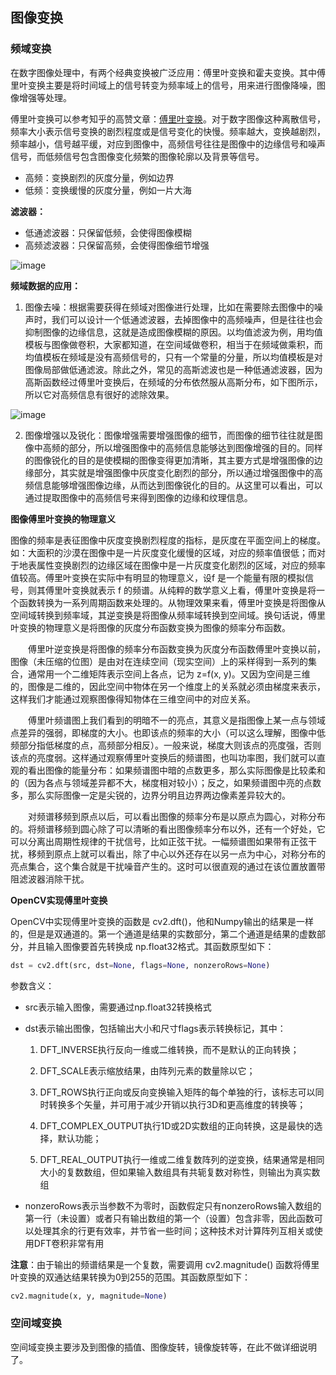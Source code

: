 ## 图像变换


### 频域变换

在数字图像处理中，有两个经典变换被广泛应用：傅里叶变换和霍夫变换。其中傅里叶变换主要是将时间域上的信号转变为频率域上的信号，用来进行图像降噪，图像增强等处理。

傅里叶变换可以参考知乎的高赞文章：[傅里叶变换](https://zhuanlan.zhihu.com/p/19763358)。对于数字图像这种离散信号，频率大小表示信号变换的剧烈程度或是信号变化的快慢。频率越大，变换越剧烈，频率越小，信号越平缓，对应到图像中，高频信号往往是图像中的边缘信号和噪声信号，而低频信号包含图像变化频繁的图像轮廓以及背景等信号。

- 高频：变换剧烈的灰度分量，例如边界
- 低频：变换缓慢的灰度分量，例如一片大海

**滤波器：**
- 低通滤波器：只保留低频，会使得图像模糊
- 高频滤波器：只保留高频，会使得图像细节增强

![image](https://user-images.githubusercontent.com/27406337/163906213-5cf3dc85-7dee-44fc-9ccc-2c77f2907cf6.png)

**频域数据的应用：**

1. 图像去噪：根据需要获得在频域对图像进行处理，比如在需要除去图像中的噪声时，我们可以设计一个低通滤波器，去掉图像中的高频噪声，但是往往也会抑制图像的边缘信息，这就是造成图像模糊的原因。以均值滤波为例，用均值模板与图像做卷积，大家都知道，在空间域做卷积，相当于在频域做乘积，而均值模板在频域是没有高频信号的，只有一个常量的分量，所以均值模板是对图像局部做低通滤波。除此之外，常见的高斯滤波也是一种低通滤波器，因为高斯函数经过傅里叶变换后，在频域的分布依然服从高斯分布，如下图所示，所以它对高频信息有很好的滤除效果。

![image](https://user-images.githubusercontent.com/27406337/163906346-190408a5-d7c0-4043-bf23-9956c77b6a28.png)

2. 图像增强以及锐化：图像增强需要增强图像的细节，而图像的细节往往就是图像中高频的部分，所以增强图像中的高频信息能够达到图像增强的目的。同样的图像锐化的目的是使模糊的图像变得更加清晰，其主要方式是增强图像的边缘部分，其实就是增强图像中灰度变化剧烈的部分，所以通过增强图像中的高频信息能够增强图像边缘，从而达到图像锐化的目的。从这里可以看出，可以通过提取图像中的高频信号来得到图像的边缘和纹理信息。


**图像傅里叶变换的物理意义**

图像的频率是表征图像中灰度变换剧烈程度的指标，是灰度在平面空间上的梯度。如：大面积的沙漠在图像中是一片灰度变化缓慢的区域，对应的频率值很低；而对于地表属性变换剧烈的边缘区域在图像中是一片灰度变化剧烈的区域，对应的频率值较高。傅里叶变换在实际中有明显的物理意义，设f 是一个能量有限的模拟信号，则其傅里叶变换就表示 f 的频谱。从纯粹的数学意义上看，傅里叶变换是将一个函数转换为一系列周期函数来处理的。从物理效果来看，傅里叶变换是将图像从空间域转换到频率域，其逆变换是将图像从频率域转换到空间域。换句话说，傅里叶变换的物理意义是将图像的灰度分布函数变换为图像的频率分布函数。

　　傅里叶逆变换是将图像的频率分布函数变换为灰度分布函数傅里叶变换以前，图像（未压缩的位图）是由对在连续空间（现实空间）上的采样得到一系列的集合，通常用一个二维矩阵表示空间上各点，记为 z=f(x, y)。又因为空间是三维的，图像是二维的，因此空间中物体在另一个维度上的关系就必须由梯度来表示，这样我们才能通过观察图像得知物体在三维空间中的对应关系。

　　傅里叶频谱图上我们看到的明暗不一的亮点，其意义是指图像上某一点与领域点差异的强弱，即梯度的大小。也即该点的频率的大小（可以这么理解，图像中低频部分指低梯度的点，高频部分相反）。一般来说，梯度大则该点的亮度强，否则该点的亮度弱。这样通过观察傅里叶变换后的频谱图，也叫功率图，我们就可以直观的看出图像的能量分布：如果频谱图中暗的点数更多，那么实际图像是比较柔和的（因为各点与领域差异都不大，梯度相对较小）；反之，如果频谱图中亮的点数多，那么实际图像一定是尖锐的，边界分明且边界两边像素差异较大的。

　　对频谱移频到原点以后，可以看出图像的频率分布是以原点为圆心，对称分布的。将频谱移频到圆心除了可以清晰的看出图像频率分布以外，还有一个好处，它可以分离出周期性规律的干扰信号，比如正弦干扰。一幅频谱图如果带有正弦干扰，移频到原点上就可以看出，除了中心以外还存在以另一点为中心，对称分布的亮点集合，这个集合就是干扰噪音产生的。这时可以很直观的通过在该位置放置带阻滤波器消除干扰。
  
**OpenCV实现傅里叶变换**
 
 OpenCV中实现傅里叶变换的函数是 cv2.dft()，他和Numpy输出的结果是一样的，但是是双通道的。第一个通道是结果的实数部分，第二个通道是结果的虚数部分，并且输入图像要首先转换成  np.float32格式。其函数原型如下：
```python
dst = cv2.dft(src, dst=None, flags=None, nonzeroRows=None)
```
参数含义：
  - src表示输入图像，需要通过np.float32转换格式
  - dst表示输出图像，包括输出大小和尺寸flags表示转换标记，其中：

    1. DFT_INVERSE执行反向一维或二维转换，而不是默认的正向转换；

    2. DFT_SCALE表示缩放结果，由阵列元素的数量除以它；
     
    3. DFT_ROWS执行正向或反向变换输入矩阵的每个单独的行，该标志可以同时转换多个矢量，并可用于减少开销以执行3D和更高维度的转换等；

    4. DFT_COMPLEX_OUTPUT执行1D或2D实数组的正向转换，这是最快的选择，默认功能；

    5. DFT_REAL_OUTPUT执行一维或二维复数阵列的逆变换，结果通常是相同大小的复数数组，但如果输入数组具有共轭复数对称性，则输出为真实数组

  - nonzeroRows表示当参数不为零时，函数假定只有nonzeroRows输入数组的第一行（未设置）或者只有输出数组的第一个（设置）包含非零，因此函数可以处理其余的行更有效率，并节省一些时间；这种技术对计算阵列互相关或使用DFT卷积非常有用

**注意**：由于输出的频谱结果是一个复数，需要调用 cv2.magnitude() 函数将傅里叶变换的双通达结果转换为0到255的范围。其函数原型如下：

```python
cv2.magnitude(x, y, magnitude=None)
```
 

### 空间域变换


空间域变换主要涉及到图像的插值、图像旋转，镜像旋转等，在此不做详细说明了。
